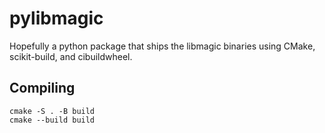 # pylibmagic

Hopefully a python package that ships the libmagic binaries using CMake, scikit-build, and cibuildwheel.

## Compiling

```
cmake -S . -B build
cmake --build build
```
